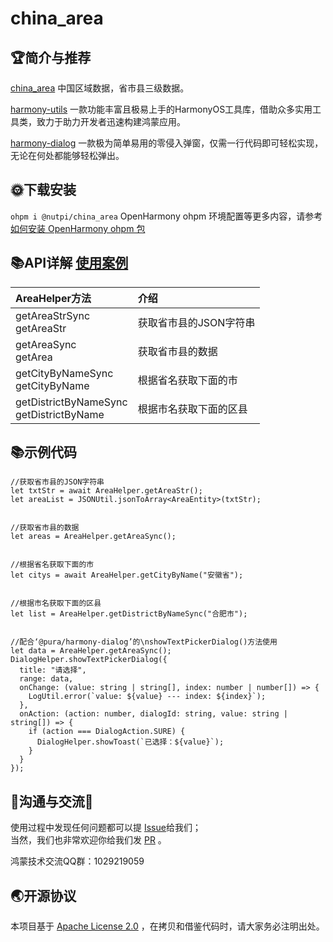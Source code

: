 # china_area

## 🏆简介与推荐

[china_area](https://ohpm.openharmony.cn/#/cn/detail/@nutpi%2Fchina_area) 中国区域数据，省市县三级数据。

[harmony-utils](https://ohpm.openharmony.cn/#/cn/detail/@pura%2Fharmony-utils)
一款功能丰富且极易上手的HarmonyOS工具库，借助众多实用工具类，致力于助力开发者迅速构建鸿蒙应用。

[harmony-dialog](https://ohpm.openharmony.cn/#/cn/detail/@pura%2Fharmony-dialog)
一款极为简单易用的零侵入弹窗，仅需一行代码即可轻松实现，无论在何处都能够轻松弹出。

## 🌞下载安装

`ohpm i @nutpi/china_area`
OpenHarmony ohpm
环境配置等更多内容，请参考[如何安装 OpenHarmony ohpm 包](https://ohpm.openharmony.cn/#/cn/help/downloadandinstall)

## 📚API详解 [使用案例](https://gitee.com/tongyuyan/harmony-utils/blob/master/entry/src/main/ets/pages/plug/ChinaAreaPage.ets)

| AreaHelper方法                               | 介绍            |
|:-------------------------------------------|:--------------|
| getAreaStrSync<br/>getAreaStr              | 获取省市县的JSON字符串 |
| getAreaSync<br>getArea                     | 获取省市县的数据      |
| getCityByNameSync<br>getCityByName         | 根据省名获取下面的市    |
| getDistrictByNameSync<br>getDistrictByName | 根据市名获取下面的区县   |

## 📚示例代码

```
//获取省市县的JSON字符串
let txtStr = await AreaHelper.getAreaStr();
let areaList = JSONUtil.jsonToArray<AreaEntity>(txtStr);


//获取省市县的数据
let areas = AreaHelper.getAreaSync();


//根据省名获取下面的市
let citys = await AreaHelper.getCityByName("安徽省");


//根据市名获取下面的区县
let list = AreaHelper.getDistrictByNameSync("合肥市");


//配合‘@pura/harmony-dialog’的\nshowTextPickerDialog()方法使用
let data = AreaHelper.getAreaSync();
DialogHelper.showTextPickerDialog({
  title: "请选择",
  range: data,
  onChange: (value: string | string[], index: number | number[]) => {
    LogUtil.error(`value: ${value} --- index: ${index}`);
  },
  onAction: (action: number, dialogId: string, value: string | string[]) => {
    if (action === DialogAction.SURE) {
      DialogHelper.showToast(`已选择：${value}`);
    }
  }
});
```

## 🍎沟通与交流🙏

使用过程中发现任何问题都可以提 [Issue](https://gitee.com/tongyuyan/harmony-utils/issues)给我们；   
当然，我们也非常欢迎你给我们发 [PR](https://gitee.com/tongyuyan/harmony-utils/pulls) 。

鸿蒙技术交流QQ群：1029219059

## 🌏开源协议

本项目基于 [Apache License 2.0](https://www.apache.org/licenses/LICENSE-2.0.html) ，在拷贝和借鉴代码时，请大家务必注明出处。

